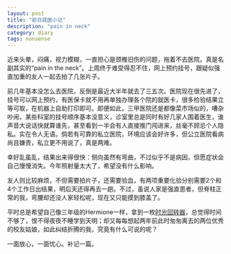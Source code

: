 ```yaml
---
layout: post
title: "前日就医小记"
description: "pain in neck"
category: diary
tags: nonsense
---
```


近来头晕，闷痛，视力模糊，一直担心是颈椎旧伤的问题，拖着不去医院。真是名副其实的“pain in the neck”。上周终于难受得忍不住，网上预约挂号，跟疑似强直加重的友人一起去拍了几张片子。

前几年基本没怎么去医院，反倒是最近大半年就去了三五次。医院现在很先进了，挂号可以网上预约，有医保卡就不用再单独办理各个院的就医卡，很多检验结果立等可取，在机器上自助打印即可。即便如此，三甲医院还是都像菜市场似的，嘈杂吵闹，某些科室的挂号顺序基本没意义，诊室里总是同时有好几家人围着医生，谁声音大说话快就算谁先，甚至看到一半会有人直接推门闯进来，丝毫不顾忌个人隐私。实在令人无语。倘若有可靠的私立医院，环境应该会好许多，但公立医院看病尚且嫌贵，私立更不用说了，真是两难。

幸好乱虽乱，结果出来得很快：侧向虽然有弯曲，不过似乎不是病因，但愿症状会自己慢慢消失。今年照射量太大了，希望没有什么影响。

友人则比较麻烦，不但需要拍片子，还需要验血，有两项重要化验分别需要2个和4个工作日出结果，明后天还得再去一趟。不过，虽说人家是强直患者，但脊柱正常的我，弯腰却还没人家轻松呢，现在又只能摸到膝盖了。

平时总是希望自己像三年级的Hermione一样，拿到一枚[时光回转器](http://harrypotter.wikia.com/wiki/Time-Turner)，总觉得时间不够了，恨不得夜夜不睡学到天明；却又每每想起两年前此时匆匆离去的两位优秀的校友姑娘，如此纠结折腾的我，究竟有什么可说的呢？

一面放心，一面忧心。补记一篇。
